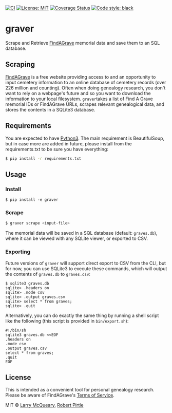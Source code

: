 [![CI](https://github.com/mcqueary/graver/actions/workflows/python-package.yml/badge.svg)](https://github.com/mcqueary/graver/actions/workflows/python-package.yml)
[![License: MIT](https://img.shields.io/badge/License-MIT-yellow.svg)](https://opensource.org/licenses/MIT)
[![Coverage Status](https://coveralls.io/repos/github/mcqueary/graver/badge.svg)](https://coveralls.io/github/mcqueary/graver)
[![Code style: black](https://img.shields.io/badge/code%20style-black-000000.svg)](https://github.com/psf/black)

graver
======

Scrape and Retrieve [FindAGrave](http://findagrave.com) memorial data and save them to an SQL database.


## Scraping
[FindAGrave](http://findagrave.com) is a free website providing access to and an opportunity to input cemetery information to an online database of cemetery records (over 226 million and counting). Often when doing genealogy research, you don't want to rely on a webpage's future and so you want to download the information to your local filesystem. ```graver```takes a list of Find A Grave memorial IDs or FindAGrave URLs, scrapes relevant genealogical data, and stores the contents in a SQLite3 database.


## Requirements

You are expected to have [Python3](https://www.python.org/downloads/). The main requirement is BeautifulSoup, but in case more are added in future, please install from the requirements.txt to be sure you have everything:
```sh
$ pip install -r requirements.txt
```

## Usage
### Install
```shell
$ pip install -e graver
````
### Scrape
```sh
$ graver scrape <input-file>
```
The memorial data will be saved in a SQL database (default: `graves.db`), where it can be viewed with any SQLite viewer, or exported to CSV. 

### Exporting
Future versions of `graver` will support direct export to CSV from the CLI, but for now, you can use SQLite3 to execute these commands, which will output the contents of `graves.db` to `graves.csv`:
```shell
$ sqlite3 graves.db
sqlite> .headers on
sqlite> .mode csv
sqlite> .output graves.csv
sqlite> select * from graves;
sqlite> .quit
```
Alternatively, you can do exactly the same thing by running a shell script like the following (this script is provided in `bin/export.sh`):
```shell
#!/bin/sh
sqlite3 graves.db <<EOF
.headers on
.mode csv
.output graves.csv
select * from graves;
.quit
EOF
```


## License

This is intended as a convenient tool for personal genealogy research. Please be aware of FindAGrave's [Terms of Service](https://secure.findagrave.com/terms.html).

MIT © [Larry McQueary](https://github.com/mcqueary), [Robert Pirtle](https://pirtle.xyz)
